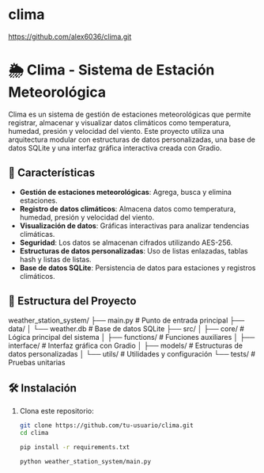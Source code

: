 # clima
https://github.com/alex6036/clima.git

# 🌦️ Clima - Sistema de Estación Meteorológica

Clima es un sistema de gestión de estaciones meteorológicas que permite registrar, almacenar y visualizar datos climáticos como temperatura, humedad, presión y velocidad del viento. Este proyecto utiliza una arquitectura modular con estructuras de datos personalizadas, una base de datos SQLite y una interfaz gráfica interactiva creada con Gradio.

## 🚀 Características

- **Gestión de estaciones meteorológicas**: Agrega, busca y elimina estaciones.
- **Registro de datos climáticos**: Almacena datos como temperatura, humedad, presión y velocidad del viento.
- **Visualización de datos**: Gráficas interactivas para analizar tendencias climáticas.
- **Seguridad**: Los datos se almacenan cifrados utilizando AES-256.
- **Estructuras de datos personalizadas**: Uso de listas enlazadas, tablas hash y listas de listas.
- **Base de datos SQLite**: Persistencia de datos para estaciones y registros climáticos.

## 📂 Estructura del Proyecto

weather_station_system/ ├── main.py # Punto de entrada principal ├── data/ │ └── weather.db # Base de datos SQLite ├── src/ │ ├── core/ # Lógica principal del sistema │ ├── functions/ # Funciones auxiliares │ ├── interface/ # Interfaz gráfica con Gradio │ ├── models/ # Estructuras de datos personalizadas │ └── utils/ # Utilidades y configuración └── tests/ # Pruebas unitarias

## 🛠️ Instalación

1. Clona este repositorio:
   ```bash
   git clone https://github.com/tu-usuario/clima.git
   cd clima

   pip install -r requirements.txt

   python weather_station_system/main.py